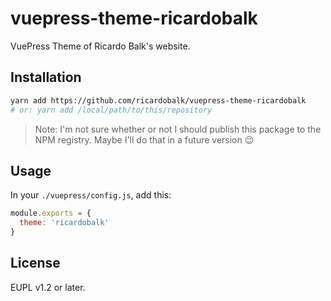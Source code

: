 # vuepress-theme-ricardobalk

VuePress Theme of Ricardo Balk's website.

## Installation

```sh
yarn add https://github.com/ricardobalk/vuepress-theme-ricardobalk
# or: yarn add /local/path/to/this/repository
```

> Note: I'm not sure whether or not I should publish this package to the NPM registry. Maybe I'll do that in a future version :wink:

## Usage

In your `./vuepress/config.js`, add this:

```js
module.exports = {
  theme: 'ricardobalk'
}
```

## License

EUPL v1.2 or later.